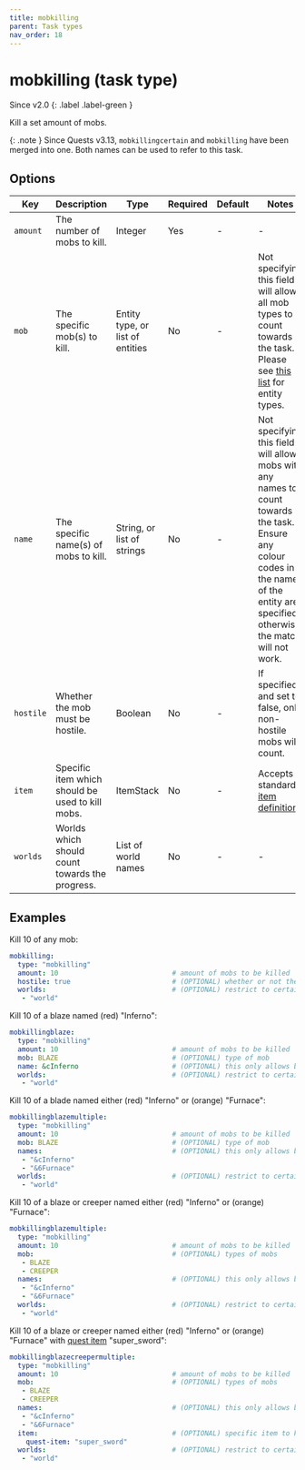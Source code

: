 ```yaml
---
title: mobkilling
parent: Task types
nav_order: 18
---
```


# mobkilling (task type)

Since v2.0
{: .label .label-green }

Kill a set amount of mobs.

{: .note }
Since Quests v3.13, `mobkillingcertain` and `mobkilling` have been
merged into one. Both names can be used to refer to this task.

## Options

| Key       | Description                                      | Type                             | Required | Default | Notes                                                                                                                                                                                              |
|-----------|--------------------------------------------------|----------------------------------|----------|---------|----------------------------------------------------------------------------------------------------------------------------------------------------------------------------------------------------|
| `amount`  | The number of mobs to kill.                      | Integer                          | Yes      | \-      | \-                                                                                                                                                                                                 |
| `mob`     | The specific mob(s) to kill.                     | Entity type, or list of entities | No       | \-      | Not specifying this field will allow all mob types to count towards the task. Please see [this list](https://hub.spigotmc.org/javadocs/bukkit/org/bukkit/entity/EntityType.html) for entity types. |
| `name`    | The specific name(s) of mobs to kill.            | String, or list of strings       | No       | \-      | Not specifying this field will allow mobs with any names to count towards the task. Ensure any colour codes in the name of the entity are specified, otherwise the match will not work.            |
| `hostile` | Whether the mob must be hostile.                 | Boolean                          | No       | \-      | If specified and set to false, only non-hostile mobs will count.                                                                                                                                   |
| `item`    | Specific item which should be used to kill mobs. | ItemStack                        | No       | \-      | Accepts standard [item definition](defining_items "wikilink").                                                                                                                                     |
| `worlds`  | Worlds which should count towards the progress.  | List of world names              | No       | \-      | \-                                                                                                                                                                                                 |

## Examples

Kill 10 of any mob:

``` yaml
mobkilling:
  type: "mobkilling"
  amount: 10                            # amount of mobs to be killed
  hostile: true                         # (OPTIONAL) whether or not the mob is hostile - default: both
  worlds:                               # (OPTIONAL) restrict to certain worlds
   - "world"
```

Kill 10 of a blaze named (red) "Inferno":

``` yaml
mobkillingblaze:
  type: "mobkilling"
  amount: 10                            # amount of mobs to be killed
  mob: BLAZE                            # (OPTIONAL) type of mob
  name: &cInferno                       # (OPTIONAL) this only allows blazes called "&cInferno" - default: any name
  worlds:                               # (OPTIONAL) restrict to certain worlds
   - "world"
```

Kill 10 of a blade named either (red) "Inferno" or (orange) "Furnace":

``` yaml
mobkillingblazemultiple:
  type: "mobkilling"
  amount: 10                            # amount of mobs to be killed
  mob: BLAZE                            # (OPTIONAL) type of mob
  names:                                # (OPTIONAL) this only allows blazes called "&cInferno" OR "&6Furnace" - default: any name
   - "&cInferno"
   - "&6Furnace"
  worlds:                               # (OPTIONAL) restrict to certain worlds
   - "world"
```

Kill 10 of a blaze or creeper named either (red) "Inferno" or (orange)
"Furnace":

``` yaml
mobkillingblazemultiple:
  type: "mobkilling"
  amount: 10                            # amount of mobs to be killed
  mob:                                  # (OPTIONAL) types of mobs
   - BLAZE                              
   - CREEPER
  names:                                # (OPTIONAL) this only allows blazes called "&cInferno" OR "&6Furnace" - default: any name
   - "&cInferno"
   - "&6Furnace"
  worlds:                               # (OPTIONAL) restrict to certain worlds
   - "world"
```

Kill 10 of a blaze or creeper named either (red) "Inferno" or (orange)
"Furnace" with [quest item](Defining-items#Quest-items "wikilink")
"super_sword":

``` yaml
mobkillingblazecreepermultiple:
  type: "mobkilling"
  amount: 10                            # amount of mobs to be killed
  mob:                                  # (OPTIONAL) types of mobs
   - BLAZE                              
   - CREEPER
  names:                                # (OPTIONAL) this only allows blazes called "&cInferno" OR "&6Furnace" - default: any name
   - "&cInferno"
   - "&6Furnace"
  item:                                 # (OPTIONAL) specific item to kill with
    quest-item: "super_sword"
  worlds:                               # (OPTIONAL) restrict to certain worlds
   - "world"
```
